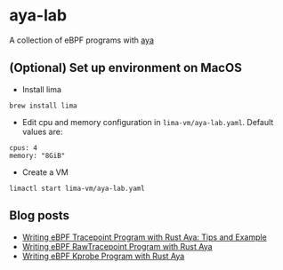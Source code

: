 # aya-lab

A collection of eBPF programs with [aya](https://aya-rs.dev/)

## (Optional) Set up environment on MacOS
- Install lima
```
brew install lima
```
- Edit cpu and memory configuration in `lima-vm/aya-lab.yaml`. Default values are:
```
cpus: 4
memory: "8GiB"
```
- Create a VM
```
limactl start lima-vm/aya-lab.yaml
```

## Blog posts

- [Writing eBPF Tracepoint Program with Rust Aya: Tips and Example](https://yuki-nakamura.com/2024/07/06/writing-ebpf-tracepoint-program-with-rust-aya-tips-and-example/)
- [Writing eBPF RawTracepoint Program with Rust Aya](https://yuki-nakamura.com/2024/08/12/writing-ebpf-rawtracepoint-program-with-rust-aya/)
- [Writing eBPF Kprobe Program with Rust Aya](https://yuki-nakamura.com/2024/09/14/writing-ebpf-kprobe-program-with-rust-aya/)